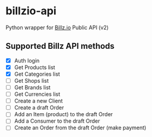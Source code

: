 # billzio-api
Python wrapper for [Billz.io](https://billz.io) Public API (v2)

## Supported Billz API methods
- [x] Auth login
- [x] Get Products list
- [x] Get Categories list
- [ ] Get Shops list
- [ ] Get Brands list
- [ ] Get Currencies list
- [ ] Create a new Client
- [ ] Create a draft Order
- [ ] Add an Item (product) to the draft Order
- [ ] Add a Consumer to the draft Order
- [ ] Create an Order from the draft Order (make payment)